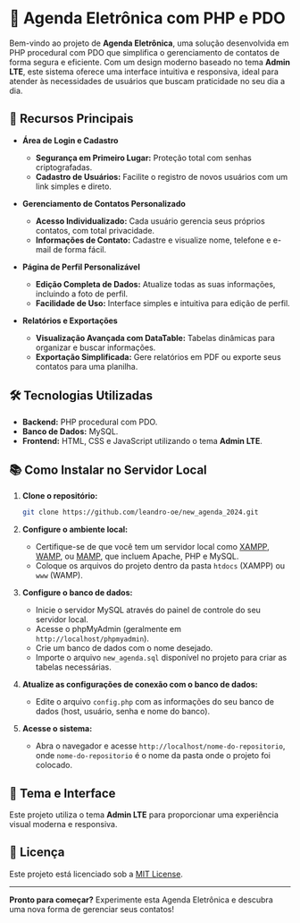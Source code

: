 # 📅 Agenda Eletrônica com PHP e PDO

Bem-vindo ao projeto de **Agenda Eletrônica**, uma solução desenvolvida em PHP procedural com PDO que simplifica o gerenciamento de contatos de forma segura e eficiente. Com um design moderno baseado no tema **Admin LTE**, este sistema oferece uma interface intuitiva e responsiva, ideal para atender às necessidades de usuários que buscam praticidade no seu dia a dia.

## 🎯 Recursos Principais

- **Área de Login e Cadastro**
  - **Segurança em Primeiro Lugar:** Proteção total com senhas criptografadas.
  - **Cadastro de Usuários:** Facilite o registro de novos usuários com um link simples e direto.

- **Gerenciamento de Contatos Personalizado**
  - **Acesso Individualizado:** Cada usuário gerencia seus próprios contatos, com total privacidade.
  - **Informações de Contato:** Cadastre e visualize nome, telefone e e-mail de forma fácil.

- **Página de Perfil Personalizável**
  - **Edição Completa de Dados:** Atualize todas as suas informações, incluindo a foto de perfil.
  - **Facilidade de Uso:** Interface simples e intuitiva para edição de perfil.

- **Relatórios e Exportações**
  - **Visualização Avançada com DataTable:** Tabelas dinâmicas para organizar e buscar informações.
  - **Exportação Simplificada:** Gere relatórios em PDF ou exporte seus contatos para uma planilha.

## 🛠️ Tecnologias Utilizadas

- **Backend:** PHP procedural com PDO.
- **Banco de Dados:** MySQL.
- **Frontend:** HTML, CSS e JavaScript utilizando o tema **Admin LTE**.

## 📚 Como Instalar no Servidor Local

1. **Clone o repositório:**

    ```bash
    git clone https://github.com/leandro-oe/new_agenda_2024.git
    ```

2. **Configure o ambiente local:**
   - Certifique-se de que você tem um servidor local como [XAMPP](https://www.apachefriends.org/), [WAMP](https://www.wampserver.com/), ou [MAMP](https://www.mamp.info/), que incluem Apache, PHP e MySQL.
   - Coloque os arquivos do projeto dentro da pasta `htdocs` (XAMPP) ou `www` (WAMP).

3. **Configure o banco de dados:**
   - Inicie o servidor MySQL através do painel de controle do seu servidor local.
   - Acesse o phpMyAdmin (geralmente em `http://localhost/phpmyadmin`).
   - Crie um banco de dados com o nome desejado.
   - Importe o arquivo `new_agenda.sql` disponível no projeto para criar as tabelas necessárias.

4. **Atualize as configurações de conexão com o banco de dados:**
   - Edite o arquivo `config.php` com as informações do seu banco de dados (host, usuário, senha e nome do banco).

5. **Acesse o sistema:**
   - Abra o navegador e acesse `http://localhost/nome-do-repositorio`, onde `nome-do-repositorio` é o nome da pasta onde o projeto foi colocado.

## 🎨 Tema e Interface

Este projeto utiliza o tema **Admin LTE** para proporcionar uma experiência visual moderna e responsiva.

## 📄 Licença

Este projeto está licenciado sob a [MIT License](LICENSE).

---

**Pronto para começar?** Experimente esta Agenda Eletrônica e descubra uma nova forma de gerenciar seus contatos!


